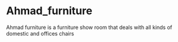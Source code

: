 # Ahmad_furniture
Ahmad furniture is a furniture show room that deals with all kinds of domestic and offices chairs 
